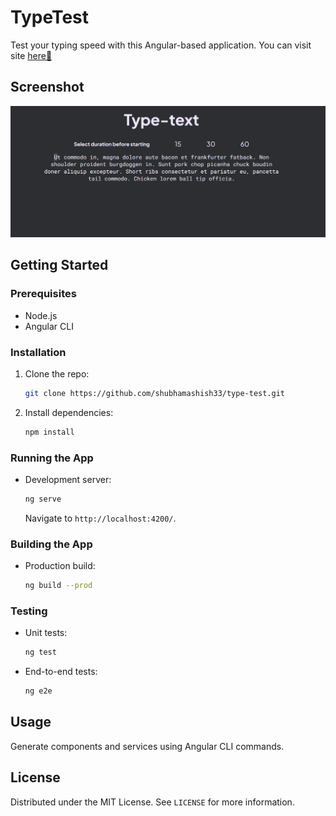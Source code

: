 
# TypeTest

Test your typing speed with this Angular-based application. You can visit site [here🔗](https://type-test-phi.vercel.app/)

## Screenshot
![alt text](image.png)


## Getting Started

### Prerequisites
- Node.js
- Angular CLI

### Installation
1. Clone the repo:
   ```sh
   git clone https://github.com/shubhamashish33/type-test.git
   ```
2. Install dependencies:
   ```sh
   npm install
   ```

### Running the App
- Development server:
  ```sh
  ng serve
  ```
  Navigate to `http://localhost:4200/`.

### Building the App
- Production build:
  ```sh
  ng build --prod
  ```

### Testing
- Unit tests:
  ```sh
  ng test
  ```
- End-to-end tests:
  ```sh
  ng e2e
  ```

## Usage
Generate components and services using Angular CLI commands.

## License
Distributed under the MIT License. See `LICENSE` for more information.
